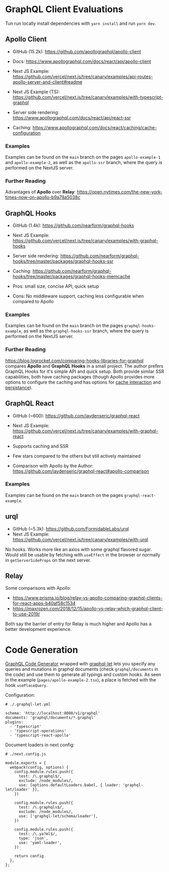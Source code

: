 # GraphQL Client Evaluations

Tun run locally install dependencies with `yarn install` and run `yarn dev`.

## Apollo Client

- GitHub (15.2k): https://github.com/apollographql/apollo-client
- Docs: https://www.apollographql.com/docs/react/api/apollo-client
- Next JS Example: https://github.com/vercel/next.js/tree/canary/examples/api-routes-apollo-server-and-client#readme
- Next JS Example (TS): https://github.com/vercel/next.js/tree/canary/examples/with-typescript-graphql


- Server side rendering: https://www.apollographql.com/docs/react/api/react-ssr
- Caching: https://www.apollographql.com/docs/react/caching/cache-configuration

### Examples
Examples can be found on the `main` branch on the pages `apollo-example-1` and `apollo-example-2`, as well 
as the `apollo-ssr` branch, where the query is performed on the NextJS server.

### Further Reading
Advantages of **Apollo** over **Relay**: https://open.nytimes.com/the-new-york-times-now-on-apollo-b9a78a5038c

## GraphQL Hooks

- GitHub (1.4k): https://github.com/nearform/graphql-hooks
- Next JS Example: https://github.com/vercel/next.js/tree/canary/examples/with-graphql-hooks


- Server side rendering: https://github.com/nearform/graphql-hooks/tree/master/packages/graphql-hooks-ssr
- Caching: https://github.com/nearform/graphql-hooks/tree/master/packages/graphql-hooks-memcache
- Pros: small size, concise API, quick setup
- Cons: No middleware support, caching less configurable when compared to Apollo

### Examples
Examples can be found on the `main` branch on the pages `graphql-hooks-example`, as well as the 
`graphql-hooks-ssr` branch, where the query is performed on the NextJS server.

### Further Reading
https://blog.logrocket.com/comparing-hooks-libraries-for-graphql compares **Apollo** and **GraphQL Hooks** in a small project.
The author prefers GraphQL Hooks for it's simple API and quick setup. Both provide similar SSR capabilities, both have caching
packages (though Apollo provides more options to configure the caching and has options for [cache interaction](https://www.apollographql.com/docs/react/caching/cache-interaction/)
and [persistance](https://www.apollographql.com/docs/react/caching/advanced-topics/#cache-persistence)).

## GraphQL React

- GitHub (~600): https://github.com/jaydenseric/graphql-react
- Next JS Example: https://github.com/vercel/next.js/tree/canary/examples/with-graphql-react

- Supports caching and SSR
- Few stars compared to the others but still actively maintained
- Comparison with Apollo by the Author: https://github.com/jaydenseric/graphql-react#apollo-comparison

### Examples
Examples can be found on the `main` branch on the pages `graphql-react-example`.

## urql

- GitHub (~5.3k): https://github.com/FormidableLabs/urql
- Next JS Example: https://github.com/vercel/next.js/tree/canary/examples/with-urql

No hooks. Works more like an axios with some graphql flavored sugar. Would still be usable by
fetching with `useEffect` in the browser or normally in `getServerSideProps` on the next server.

## Relay

Some comparisons with Apollo:
- https://www.prisma.io/blog/relay-vs-apollo-comparing-graphql-clients-for-react-apps-b40af58c1534
- https://maxrozen.com/2018/12/15/apollo-vs-relay-which-graphql-client-to-use-2019/

Both say the barrier of entry for Relay is much higher and Apollo has a better development experience.

# Code Generation

[GraphQL Code Generator](https://github.com/dotansimha/graphql-code-generator) wrapped with [graphql-let](https://github.com/piglovesyou/graphql-let) 
lets you specify any queries and mutations in graphql documents (check `graphql/documents` in the code) and use them to generate all typings and custom 
hooks. As seen in the example (`pages/apollo-example-2.tsx`), a place is fetched with the hook `usePlaceQuery`.

Configuration:
```
# ./.graphql-let.yml

schema: 'http://localhost:8080/v1/graphql'
documents: 'graphql/documents/*.graphql'
plugins:
  - 'typescript'
  - 'typescript-operations'
  - 'typescript-react-apollo'
```

Document loaders in next config:
```
# ./next.config.js

module.exports = {
  webpack(config, options) {
    config.module.rules.push({
      test: /\.graphql$/,
      exclude: /node_modules/,
      use: [options.defaultLoaders.babel, { loader: 'graphql-let/loader' }],
    })

    config.module.rules.push({
      test: /\.graphqls$/,
      exclude: /node_modules/,
      use: ['graphql-let/schema/loader'],
    })

    config.module.rules.push({
      test: /\.ya?ml$/,
      type: 'json',
      use: 'yaml-loader',
    })

    return config
  },
};
```

